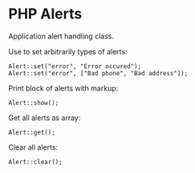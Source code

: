 # PHP Alerts

Application alert handling class.



Use to set arbitrarily types of alerts:

```
Alert::set("error", "Error occured");
Alert::set("error", ["Bad phone", "Bad address"]);
```



Print block of alerts with markup:

```
Alert::show();
```



Get all alerts as array:

```
Alert::get();
```



Clear all alerts:

```
Alert::clear();
```
